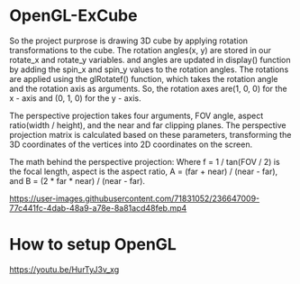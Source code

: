 # OpenGL-ExCube

So the project purprose is drawing 3D cube by applying rotation transformations to the cube. The rotation angles(x, y) are stored in our rotate_x and rotate_y variables. and angles are updated in display() function by adding the spin_x and spin_y values to the rotation angles. The rotations are applied using the glRotatef() function, which takes the rotation angle and the rotation axis as arguments. 
So, the rotation axes are(1, 0, 0) for the x - axis and (0, 1, 0) for the y - axis.

The perspective projection takes four arguments, FOV angle, aspect ratio(width / height), and the near and far clipping planes. The perspective projection matrix is calculated based on these parameters, transforming the 3D coordinates of the vertices into 2D coordinates on the screen.

The math behind the perspective projection: Where f = 1 / tan(FOV / 2) is the focal length, aspect is the aspect ratio, A = (far + near) / (near - far), and B = (2 * far * near) / (near - far).

https://user-images.githubusercontent.com/71831052/236647009-77c441fc-4dab-48a9-a78e-8a81acd48feb.mp4


# How to setup OpenGL
https://youtu.be/HurTyJ3v_xg
